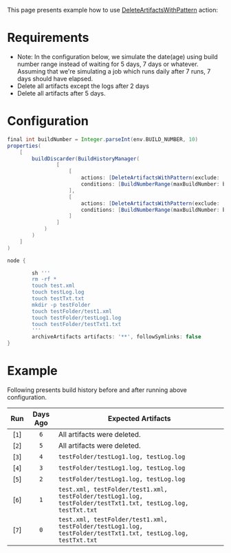 This page presents example how to use [DeleteArtifactsWithPattern](https://github.com/jenkinsci/build-history-manager-plugin/blob/master/src/main/java/pl/damianszczepanik/jenkins/buildhistorymanager/model/actions/DeleteArtifactsWithPatternAction.java) action:

# Requirements
- Note: In the configuration below, we simulate the date(age) using build number range instead of waiting for 5 days, 7 days or whatever. Assuming that we're simulating a job which runs daily after 7 runs, 7 days should have elapsed.
- Delete all artifacts except the logs after 2 days
- Delete all artifacts after 5 days.

# Configuration
```groovy
final int buildNumber = Integer.parseInt(env.BUILD_NUMBER, 10)
properties(
    [
        buildDiscarder(BuildHistoryManager(
                [
                    [
                        actions: [DeleteArtifactsWithPattern(exclude: '**/*.log', include: '**')],
                        conditions: [BuildNumberRange(maxBuildNumber: buildNumber - 2, minBuildNumber: 0)]
                    ],
                    [
                        actions: [DeleteArtifactsWithPattern(exclude: '', include: '**')],
                        conditions: [BuildNumberRange(maxBuildNumber: buildNumber - 5, minBuildNumber: 0)]
                    ]
                ]
            )
        )
    ]
)

node {

        sh '''
        rm -rf *
        touch test.xml
        touch testLog.log
        touch testTxt.txt
        mkdir -p testFolder
        touch testFolder/test1.xml
        touch testFolder/testLog1.log
        touch testFolder/testTxt1.txt
        '''
        archiveArtifacts artifacts: '**', followSymlinks: false
}
```

# Example

Following presents build history before and after running above configuration.

| Run | Days Ago | Expected Artifacts|
|-|-|-|
| <div align="center">[`1`]</div> | <div align="center">`6`</div> | All artifacts were deleted. |
| <div align="center">[`2`]</div> | <div align="center">`5`</div> | All artifacts were deleted. |
| <div align="center">[`3`]</div> | <div align="center">`4`</div> | `testFolder/testLog1.log, testLog.log` |
| <div align="center">[`4`]</div> | <div align="center">`3`</div> | `testFolder/testLog1.log, testLog.log` |
| <div align="center">[`5`]</div> | <div align="center">`2`</div> | `testFolder/testLog1.log, testLog.log` |
| <div align="center">[`6`]</div> | <div align="center">`1`</div> | `test.xml, testFolder/test1.xml, testFolder/testLog1.log, testFolder/testTxt1.txt, testLog.log, testTxt.txt` |
| <div align="center">[`7`]</div> | <div align="center">`0`</div> | `test.xml, testFolder/test1.xml, testFolder/testLog1.log, testFolder/testTxt1.txt, testLog.log, testTxt.txt` |
